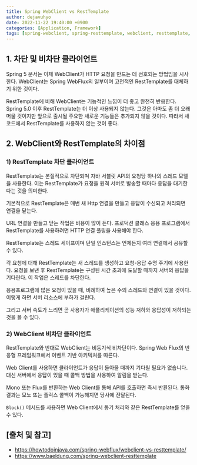 ```yaml
---
title: Spring WebClient vs RestTemplate
author: dejavuhyo
date: 2022-11-22 19:40:00 +0900
categories: [Application, Framework]
tags: [spring-webclient, spring-resttemplate, webclient, resttemplate, webclient-vs-resttemplate, webclient-resttemplate-비교]
---
```


## 1. 차단 및 비차단 클라이언트
Spring 5 문서는 이제 WebClient가 HTTP 요청을 만드는 데 선호되는 방법임을 시사한다. WebClient는 Spring WebFlux의 일부이며 고전적인 RestTemplate를 대체하기 위한 것이다.

RestTemplate에 비해 WebClient는 기능적인 느낌이 더 좋고 완전히 반응한다. Spring 5.0 이후 RestTemplate는 더 이상 사용되지 않는다. 그것은 아마도 좀 더 오래 머물 것이지만 앞으로 출시될 주요한 새로운 기능들은 추가되지 않을 것이다. 따라서 새 코드에서 RestTemplate를 사용하지 않는 것이 좋다.

## 2. WebClient와 RestTemplate의 차이점

### 1) RestTemplate 차단 클라이언트
RestTemplate는 본질적으로 차단되며 자바 서블릿 API의 요청당 하나의 스레드 모델을 사용한다. 이는 RestTemplate가 요청을 원격 서버로 발송할 때마다 응답을 대기한다는 것을 의미한다.

기본적으로 RestTemplate은 매번 새 Http 연결을 만들고 응답이 수신되고 처리되면 연결을 닫는다.

URL 연결을 만들고 닫는 작업은 비용이 많이 든다. 프로덕션 클래스 응용 프로그램에서 RestTemplate를 사용하려면 HTTP 연결 풀링을 사용해야 한다.

RestTemplate는 스레드 세이프이며 단일 인스턴스는 언제든지 여러 연결에서 공유할 수 있다.

각 요청에 대해 RestTemplate는 새 스레드를 생성하고 요청-응답 수명 주기에 사용한다. 요청을 보낸 후 RestTemplate는 구성된 시간 초과에 도달할 때까지 서버의 응답을 기다린다. 이 작업은 스레드를 차단한다.

응용프로그램에 많은 요청이 있을 때, 비례하여 높은 수의 스레드와 연결이 있을 것이다. 이렇게 하면 서버 리소스에 부하가 걸린다.

그리고 서버 속도가 느리면 곧 사용자가 애플리케이션의 성능 저하와 응답성이 저하되는 것을 볼 수 있다.

### 2) WebClient 비차단 클라이언트
RestTemplate와 반대로 WebClient는 비동기식 비차단이다. Spring Web Flux의 반응형 프레임워크에서 이벤트 기반 아키텍처를 따른다.

Web Client를 사용하면 클라이언트가 응답이 돌아올 때까지 기다릴 필요가 없습니다. 대신 서버에서 응답이 있을 때 콜백 방법을 사용하여 알림을 받는다.

Mono 또는 Flux를 반환하는 Web Client를 통해 API를 호출하면 즉시 반환된다. 통화 결과는 모노 또는 플럭스 콜백이 가능해지면 당사에 전달된다.

`Block()` 메서드를 사용하면 Web Client에서 동기 처리와 같은 RestTemplate를 얻을 수 있다.

## [출처 및 참고]
* <https://howtodoinjava.com/spring-webflux/webclient-vs-resttemplate/>
* <https://www.baeldung.com/spring-webclient-resttemplate>
